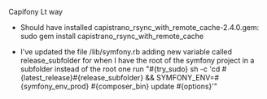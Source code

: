 Capifony Lt way

- Should have installed capistrano_rsync_with_remote_cache-2.4.0.gem:
  sudo gem install capistrano_rsync_with_remote_cache

- I've updated the file /lib/symfony.rb adding new variable called release_subfolder for when I have the root of the symfony project in a subfolder instead of the root one
  run "#{try_sudo} sh -c 'cd #{latest_release}#{release_subfolder} && SYMFONY_ENV=#{symfony_env_prod} #{composer_bin} update #{options}'"
